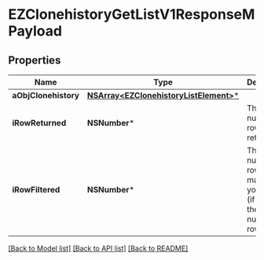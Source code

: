 # EZClonehistoryGetListV1ResponseMPayload

## Properties
Name | Type | Description | Notes
------------ | ------------- | ------------- | -------------
**aObjClonehistory** | [**NSArray&lt;EZClonehistoryListElement&gt;***](EZClonehistoryListElement.md) |  | 
**iRowReturned** | **NSNumber*** | The number of rows returned | 
**iRowFiltered** | **NSNumber*** | The number of rows matching your filters (if any) or the total number of rows | 

[[Back to Model list]](../README.md#documentation-for-models) [[Back to API list]](../README.md#documentation-for-api-endpoints) [[Back to README]](../README.md)


